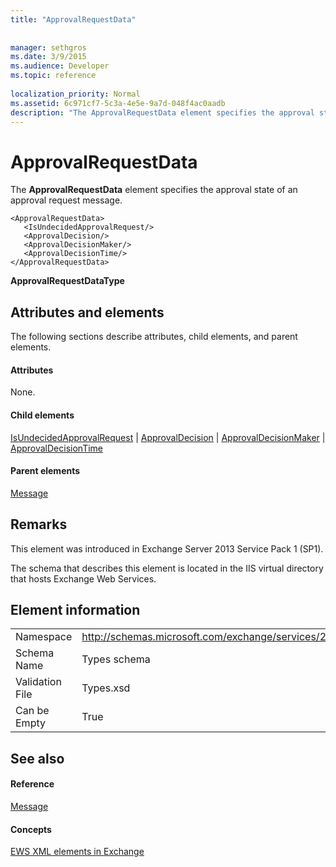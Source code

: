 ```yaml
---
title: "ApprovalRequestData"
 
 
manager: sethgros
ms.date: 3/9/2015
ms.audience: Developer
ms.topic: reference
 
localization_priority: Normal
ms.assetid: 6c971cf7-5c3a-4e5e-9a7d-048f4ac0aadb
description: "The ApprovalRequestData element specifies the approval state of an approval request message."
---
```


# ApprovalRequestData

The **ApprovalRequestData** element specifies the approval state of an approval request message. 
  
```
<ApprovalRequestData>
   <IsUndecidedApprovalRequest/>
   <ApprovalDecision/>
   <ApprovalDecisionMaker/>
   <ApprovalDecisionTime/>
</ApprovalRequestData>
```

 **ApprovalRequestDataType**
## Attributes and elements

The following sections describe attributes, child elements, and parent elements.
  
#### Attributes

None.
  
#### Child elements

[IsUndecidedApprovalRequest](isundecidedapprovalrequest.md) | [ApprovalDecision](approvaldecision.md) | [ApprovalDecisionMaker](approvaldecisionmaker.md) | [ApprovalDecisionTime](approvaldecisiontime.md)
  
#### Parent elements

[Message](message-ex15websvcsotherref.md)
  
## Remarks

This element was introduced in Exchange Server 2013 Service Pack 1 (SP1).
  
The schema that describes this element is located in the IIS virtual directory that hosts Exchange Web Services.
  
## Element information

|||
|:-----|:-----|
|Namespace  <br/> |http://schemas.microsoft.com/exchange/services/2006/types  <br/> |
|Schema Name  <br/> |Types schema  <br/> |
|Validation File  <br/> |Types.xsd  <br/> |
|Can be Empty  <br/> |True  <br/> |
   
## See also

#### Reference

[Message](message-ex15websvcsotherref.md)
#### Concepts

[EWS XML elements in Exchange](ews-xml-elements-in-exchange.md)

